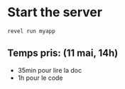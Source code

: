 # Start the server
```bash
revel run myapp
```

## Temps pris: (11 mai, 14h)
- 35min pour lire la doc
- 1h pour le code


   

